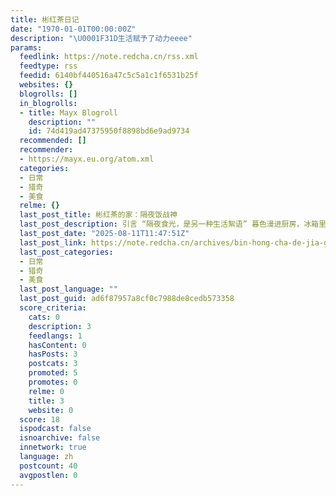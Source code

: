 ```yaml
---
title: 彬红茶日记
date: "1970-01-01T00:00:00Z"
description: "\U0001F31D生活赋予了动力eeee"
params:
  feedlink: https://note.redcha.cn/rss.xml
  feedtype: rss
  feedid: 6140bf440516a47c5c5a1c1f6531b25f
  websites: {}
  blogrolls: []
  in_blogrolls:
  - title: Mayx Blogroll
    description: ""
    id: 74d419ad47375950f8898bd6e9ad9734
  recommended: []
  recommender:
  - https://mayx.eu.org/atom.xml
  categories:
  - 日常
  - 猎奇
  - 美食
  relme: {}
  last_post_title: 彬红茶的家：隔夜饭战神
  last_post_description: 引言 “隔夜食光，是另一种生活絮语” 暮色漫进厨房，冰箱里那几碗隔夜菜，在冷调的光里，成了生活沉淀的注脚。 隔夜1号(隔夜战绩：4天)
  last_post_date: "2025-08-11T11:47:51Z"
  last_post_link: https://note.redcha.cn/archives/bin-hong-cha-de-jia-ge-ye-fan-zhan-shen
  last_post_categories:
  - 日常
  - 猎奇
  - 美食
  last_post_language: ""
  last_post_guid: ad6f87957a8cf0c7988de8cedb573358
  score_criteria:
    cats: 0
    description: 3
    feedlangs: 1
    hasContent: 0
    hasPosts: 3
    postcats: 3
    promoted: 5
    promotes: 0
    relme: 0
    title: 3
    website: 0
  score: 18
  ispodcast: false
  isnoarchive: false
  innetwork: true
  language: zh
  postcount: 40
  avgpostlen: 0
---
```

